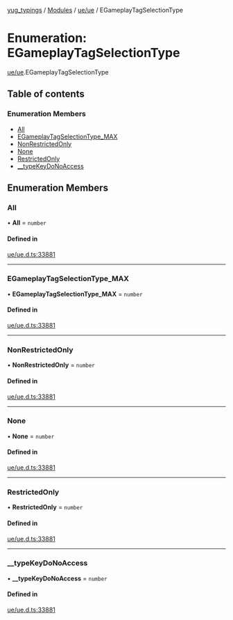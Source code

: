 [yug_typings](../README.md) / [Modules](../modules.md) / [ue/ue](../modules/ue_ue.md) / EGameplayTagSelectionType

# Enumeration: EGameplayTagSelectionType

[ue/ue](../modules/ue_ue.md).EGameplayTagSelectionType

## Table of contents

### Enumeration Members

- [All](ue_ue.EGameplayTagSelectionType.md#all)
- [EGameplayTagSelectionType\_MAX](ue_ue.EGameplayTagSelectionType.md#egameplaytagselectiontype_max)
- [NonRestrictedOnly](ue_ue.EGameplayTagSelectionType.md#nonrestrictedonly)
- [None](ue_ue.EGameplayTagSelectionType.md#none)
- [RestrictedOnly](ue_ue.EGameplayTagSelectionType.md#restrictedonly)
- [\_\_typeKeyDoNoAccess](ue_ue.EGameplayTagSelectionType.md#__typekeydonoaccess)

## Enumeration Members

### All

• **All** = `number`

#### Defined in

[ue/ue.d.ts:33881](https://github.com/YugMetaverse/yug_typings/blob/b7d9b19/ue/ue.d.ts#L33881)

___

### EGameplayTagSelectionType\_MAX

• **EGameplayTagSelectionType\_MAX** = `number`

#### Defined in

[ue/ue.d.ts:33881](https://github.com/YugMetaverse/yug_typings/blob/b7d9b19/ue/ue.d.ts#L33881)

___

### NonRestrictedOnly

• **NonRestrictedOnly** = `number`

#### Defined in

[ue/ue.d.ts:33881](https://github.com/YugMetaverse/yug_typings/blob/b7d9b19/ue/ue.d.ts#L33881)

___

### None

• **None** = `number`

#### Defined in

[ue/ue.d.ts:33881](https://github.com/YugMetaverse/yug_typings/blob/b7d9b19/ue/ue.d.ts#L33881)

___

### RestrictedOnly

• **RestrictedOnly** = `number`

#### Defined in

[ue/ue.d.ts:33881](https://github.com/YugMetaverse/yug_typings/blob/b7d9b19/ue/ue.d.ts#L33881)

___

### \_\_typeKeyDoNoAccess

• **\_\_typeKeyDoNoAccess** = `number`

#### Defined in

[ue/ue.d.ts:33881](https://github.com/YugMetaverse/yug_typings/blob/b7d9b19/ue/ue.d.ts#L33881)
